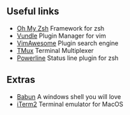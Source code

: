 Useful links
---
* [Oh My Zsh](https://github.com/robbyrussell/oh-my-zsh) Framework for zsh
* [Vundle](https://github.com/VundleVim/Vundle.vim) Plugin Manager for vim
* [VimAwesome](https://vimawesome.com) Plugin search engine
* [TMux](https://github.com/tmux/tmux/wiki) Terminal Multiplexer
* [Powerline](https://github.com/powerline/powerline) Status line plugin for zsh

Extras
---
* [Babun](http://babun.github.io) A windows shell you will love
* [iTerm2](https://www.iterm2.com) Terminal emulator for MacOS

